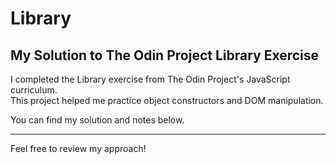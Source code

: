 # Library
## My Solution to The Odin Project Library Exercise

I completed the Library exercise from The Odin Project's JavaScript curriculum.  
This project helped me practice object constructors and DOM manipulation.

You can find my solution and notes below.

---
Feel free to review my approach!

